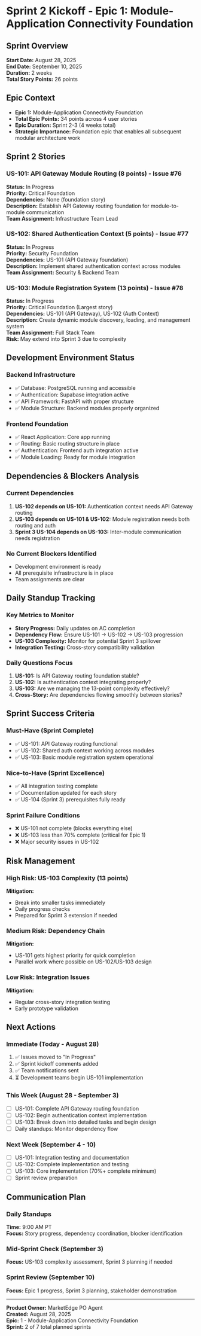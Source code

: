 # Sprint 2 Kickoff - Epic 1: Module-Application Connectivity Foundation

## Sprint Overview
**Start Date:** August 28, 2025  
**End Date:** September 10, 2025  
**Duration:** 2 weeks  
**Total Story Points:** 26 points  

## Epic Context
- **Epic 1:** Module-Application Connectivity Foundation
- **Total Epic Points:** 34 points across 4 user stories
- **Epic Duration:** Sprint 2-3 (4 weeks total)
- **Strategic Importance:** Foundation epic that enables all subsequent modular architecture work

## Sprint 2 Stories

### US-101: API Gateway Module Routing (8 points) - Issue #76
**Status:** In Progress  
**Priority:** Critical Foundation  
**Dependencies:** None (foundation story)  
**Description:** Establish API Gateway routing foundation for module-to-module communication  
**Team Assignment:** Infrastructure Team Lead  

### US-102: Shared Authentication Context (5 points) - Issue #77
**Status:** In Progress  
**Priority:** Security Foundation  
**Dependencies:** US-101 (API Gateway foundation)  
**Description:** Implement shared authentication context across modules  
**Team Assignment:** Security & Backend Team  

### US-103: Module Registration System (13 points) - Issue #78
**Status:** In Progress  
**Priority:** Critical Foundation (Largest story)  
**Dependencies:** US-101 (API Gateway), US-102 (Auth Context)  
**Description:** Create dynamic module discovery, loading, and management system  
**Team Assignment:** Full Stack Team  
**Risk:** May extend into Sprint 3 due to complexity  

## Development Environment Status

### Backend Infrastructure
- ✅ Database: PostgreSQL running and accessible
- ✅ Authentication: Supabase integration active
- ✅ API Framework: FastAPI with proper structure
- ✅ Module Structure: Backend modules properly organized

### Frontend Foundation
- ✅ React Application: Core app running
- ✅ Routing: Basic routing structure in place
- ✅ Authentication: Frontend auth integration active
- ✅ Module Loading: Ready for module integration

## Dependencies & Blockers Analysis

### Current Dependencies
1. **US-102 depends on US-101:** Authentication context needs API Gateway routing
2. **US-103 depends on US-101 & US-102:** Module registration needs both routing and auth
3. **Sprint 3 US-104 depends on US-103:** Inter-module communication needs registration

### No Current Blockers Identified
- Development environment is ready
- All prerequisite infrastructure is in place
- Team assignments are clear

## Daily Standup Tracking

### Key Metrics to Monitor
- **Story Progress:** Daily updates on AC completion
- **Dependency Flow:** Ensure US-101 → US-102 → US-103 progression
- **US-103 Complexity:** Monitor for potential Sprint 3 spillover
- **Integration Testing:** Cross-story compatibility validation

### Daily Questions Focus
1. **US-101:** Is API Gateway routing foundation stable?
2. **US-102:** Is authentication context integrating properly?
3. **US-103:** Are we managing the 13-point complexity effectively?
4. **Cross-Story:** Are dependencies flowing smoothly between stories?

## Sprint Success Criteria

### Must-Have (Sprint Complete)
- ✅ US-101: API Gateway routing functional
- ✅ US-102: Shared auth context working across modules
- ✅ US-103: Basic module registration system operational

### Nice-to-Have (Sprint Excellence)
- ✅ All integration testing complete
- ✅ Documentation updated for each story
- ✅ US-104 (Sprint 3) prerequisites fully ready

### Sprint Failure Conditions
- ❌ US-101 not complete (blocks everything else)
- ❌ US-103 less than 70% complete (critical for Epic 1)
- ❌ Major security issues in US-102

## Risk Management

### High Risk: US-103 Complexity (13 points)
**Mitigation:** 
- Break into smaller tasks immediately
- Daily progress checks
- Prepared for Sprint 3 extension if needed

### Medium Risk: Dependency Chain
**Mitigation:**
- US-101 gets highest priority for quick completion
- Parallel work where possible on US-102/US-103 design

### Low Risk: Integration Issues
**Mitigation:**
- Regular cross-story integration testing
- Early prototype validation

## Next Actions

### Immediate (Today - August 28)
1. ✅ Issues moved to "In Progress"
2. ✅ Sprint kickoff comments added
3. ✅ Team notifications sent
4. ⏳ Development teams begin US-101 implementation

### This Week (August 28 - September 3)
- [ ] US-101: Complete API Gateway routing foundation
- [ ] US-102: Begin authentication context implementation
- [ ] US-103: Break down into detailed tasks and begin design
- [ ] Daily standups: Monitor dependency flow

### Next Week (September 4 - 10)
- [ ] US-101: Integration testing and documentation
- [ ] US-102: Complete implementation and testing
- [ ] US-103: Core implementation (70%+ complete minimum)
- [ ] Sprint review preparation

## Communication Plan

### Daily Standups
**Time:** 9:00 AM PT  
**Focus:** Story progress, dependency coordination, blocker identification  

### Mid-Sprint Check (September 3)
**Focus:** US-103 complexity assessment, Sprint 3 planning if needed  

### Sprint Review (September 10)
**Focus:** Epic 1 progress, Sprint 3 planning, stakeholder demonstration  

---

**Product Owner:** MarketEdge PO Agent  
**Created:** August 28, 2025  
**Epic:** 1 - Module-Application Connectivity Foundation  
**Sprint:** 2 of 7 total planned sprints